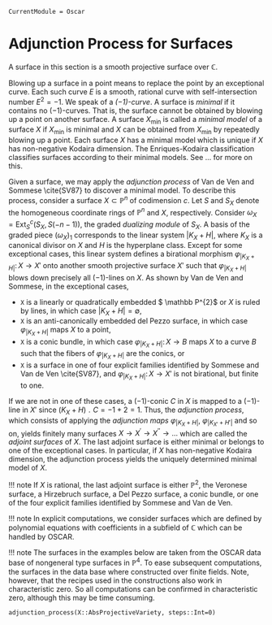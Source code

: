 ```@meta
CurrentModule = Oscar
```

# Adjunction Process for Surfaces

A surface in this section is a smooth projective surface over $\mathbb C$.

Blowing up a surface in a point means to replace the point by an exceptional curve. Each such curve $E$ is a smooth, rational
curve with self-intersection number $E^{2}=-1$. We speak of  a *$(-1)$-curve*. A surface is *minimal* if it contains no
$(-1)$-curves. That is, the surface cannot be obtained by blowing up a point on another surface. A surface $X_{\text{min}}$
is called a *minimal model* of a surface $X$ if $X_{\text{min}}$ is minimal and $X$ can be obtained from $X_{\text{min}}$
by repeatedly blowing up a point. Each surface $X$ has a minimal model which is unique if $X$ has non-negative Kodaira dimension.
The Enriques-Kodaira classification classifies surfaces according to their minimal models. See ... for more on this.

Given a surface, we may apply the *adjunction process* of Van de Ven and Sommese \cite{SV87} to discover a minimal model.
To describe this process, consider a surface $X \subset \mathbb P^{n}$ of codimension $c$. Let $S$ and $S_{X}$
denote the homogeneous coordinate rings of $\mathbb P^{n}$ and $X$, respectively. Consider $\omega_{X}=\text{Ext}^{c}_{S}(S_{X},S(-n-1)),$
the graded *dualizing module* of $S_{X}$. A basis of the graded piece $(\omega_{X})_{{1}}$ corresponds to the linear system $|K_X +H|$, where $K_X$ is a canonical
divisor on $X$ and $H$ is the hyperplane class. Except for some exceptional cases, this linear system defines a birational morphism $\varphi_{|K_X+H|}\colon X \to X'$
onto another smooth projective surface $X'$ such that  $\varphi_{|K_X+H|}$ blows down precisely all $(-1)$-lines on $X$.
As shown by Van de Ven and Sommese, in the exceptional cases,

- ``X`` is a linearly or quadratically embedded $ \mathbb P^{2}$ or $X$ is ruled by lines, in which case $|K_X+H| = \emptyset$,
- ``X`` is an anti-canonically embedded del Pezzo surface, in which case $\varphi_{|K_X+H|}$ maps $X$ to a point,
- ``X`` is a conic bundle, in which case  $\varphi_{|K_{X}+H|}\colon X \to B$ maps $X$ to a curve $B$ such that the fibers of $\varphi_{|K_{X}+H|}$ are the conics, or
- ``X`` is a surface in one of four explicit families identified by Sommese and Van de Ven \cite{SV87}, and $\varphi_{|K_X+H|}\colon X \to X'$ is not birational, but finite to one.

If we are not in one of these cases, a $(-1)$-conic $C$ in $X$ is mapped to a $(-1)$-line in $X'$ since $(K_X+H)\;\!. \;\! C=-1+2=1$.
Thus, the *adjunction process*, which  consists of applying the *adjunction maps* $\varphi_{|K_X+H|}$, $\varphi_{|K_{X'}+H'|}$ and so on, yields finitely many surfaces
$X \rightarrow X^{\prime} \rightarrow X^{\prime\prime} \rightarrow \dots$ which are called the *adjoint surfaces* of $X$. The last adjoint surface is either minimal or belongs to one of the
exceptional cases. In particular, if  $X$ has non-negative Kodaira dimension, the adjunction process yields the uniquely determined minimal model of $X$.

!!! note
    If $X$ is rational, the last adjoint surface is either $\mathbb P^{2}$, the Veronese surface, a Hirzebruch surface, a Del Pezzo surface, a conic bundle, or one of the four explicit families identified by Sommese and Van de Ven.

!!! note
    In explicit computations, we consider surfaces which are defined by polynomial equations with coefficients in a subfield of $\mathbb C$ which can be handled by OSCAR.

!!! note
    The surfaces in the examples below are taken from the OSCAR data base of nongeneral type surfaces in $\mathbb P^4$. To ease subsequent computations, the surfaces in the data base where constructed over finite fields. Note, however, that the recipes used in the constructions also work in characteristic zero. So all computations can be confirmed in characteristic zero, although this may be time consuming.

```@docs
adjunction_process(X::AbsProjectiveVariety, steps::Int=0)
```



